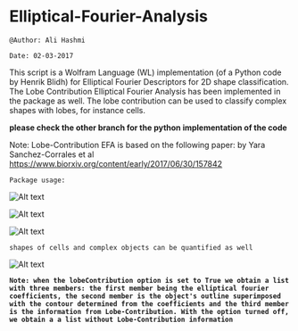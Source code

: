 # Elliptical-Fourier-Analysis

`@Author: Ali Hashmi`

`Date: 02-03-2017`

This script is a Wolfram Language (WL) implementation (of a Python code by Henrik Blidh) for Elliptical Fourier Descriptors for 2D shape classification. The Lobe Contribution Elliptical Fourier Analysis has been implemented in the package as well. The lobe contribution can be used to classify complex shapes with lobes, for instance cells.

**please check the other branch for the python implementation of the code**

Note: Lobe-Contribution EFA is based on the following paper: by Yara Sanchez-Corrales et al https://www.biorxiv.org/content/early/2017/06/30/157842


`Package usage:`


![Alt text](https://user-images.githubusercontent.com/10793580/34066620-a7260d84-e211-11e7-9972-ca6f7c0f0272.png)

![Alt text](https://user-images.githubusercontent.com/10793580/34066621-a7534768-e211-11e7-84b2-4cb1cf271915.png)

![Alt text](https://user-images.githubusercontent.com/10793580/34066622-a78f21ac-e211-11e7-8980-5eb7ae64bb88.png)


`shapes of cells and complex objects can be quantified as well`

![Alt text](https://user-images.githubusercontent.com/10793580/34066829-ec903170-e215-11e7-9386-658b86eead64.png)


**`Note: when the lobeContribution option is set to True we obtain a list with three members: the first member being the elliptical fourier coefficients, the second member is the object's outline superimposed with the contour determined from the coefficients and the third member is the information from Lobe-Contribution.
With the option turned off, we obtain a a list without Lobe-Contribution information`**
